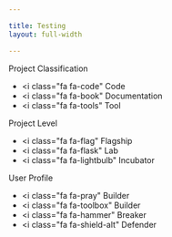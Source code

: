 ```yaml
---

title: Testing 
layout: full-width

---
```


Project Classification
- <i class="fa fa-code" </i>Code
- <i class="fa fa-book" </i>Documentation
- <i class="fa fa-tools" </i>Tool

Project Level
- <i class="fa fa-flag" </i>Flagship
- <i class="fa fa-flask" </i>Lab
- <i class="fa fa-lightbulb" </i>Incubator

User Profile
- <i class="fa fa-pray" </i>Builder
- <i class="fa fa-toolbox" </i>Builder
- <i class="fa fa-hammer" </i>Breaker
- <i class="fa fa-shield-alt" </i>Defender


   
